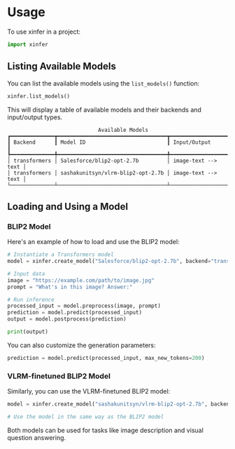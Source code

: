 # Usage

To use xinfer in a project:

```python
import xinfer
```

## Listing Available Models

You can list the available models using the `list_models()` function:

```python
xinfer.list_models()
```

This will display a table of available models and their backends and input/output types.

```
                             Available Models                             
┏━━━━━━━━━━━━━━┳━━━━━━━━━━━━━━━━━━━━━━━━━━━━━━━━━━━┳━━━━━━━━━━━━━━━━━━━━━┓
┃ Backend      ┃ Model ID                          ┃ Input/Output        ┃
┡━━━━━━━━━━━━━━╇━━━━━━━━━━━━━━━━━━━━━━━━━━━━━━━━━━━╇━━━━━━━━━━━━━━━━━━━━━┩
│ transformers │ Salesforce/blip2-opt-2.7b         │ image-text --> text │
│ transformers │ sashakunitsyn/vlrm-blip2-opt-2.7b │ image-text --> text │
└──────────────┴───────────────────────────────────┴─────────────────────┘
```

## Loading and Using a Model

### BLIP2 Model

Here's an example of how to load and use the BLIP2 model:

```python
# Instantiate a Transformers model
model = xinfer.create_model("Salesforce/blip2-opt-2.7b", backend="transformers")

# Input data
image = "https://example.com/path/to/image.jpg"
prompt = "What's in this image? Answer:"

# Run inference
processed_input = model.preprocess(image, prompt)
prediction = model.predict(processed_input)
output = model.postprocess(prediction)

print(output)
```

You can also customize the generation parameters:

```python
prediction = model.predict(processed_input, max_new_tokens=200)
```

### VLRM-finetuned BLIP2 Model

Similarly, you can use the VLRM-finetuned BLIP2 model:

```python
model = xinfer.create_model("sashakunitsyn/vlrm-blip2-opt-2.7b", backend="transformers")

# Use the model in the same way as the BLIP2 model
```

Both models can be used for tasks like image description and visual question answering.
